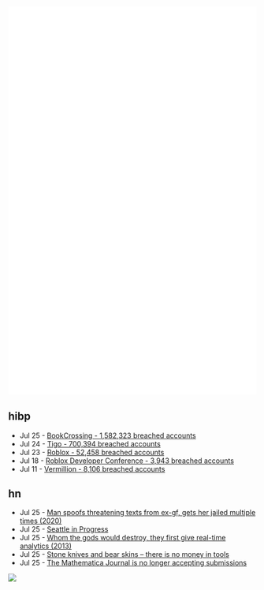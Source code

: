 ![Metrics](https://raw.githubusercontent.com/phixion/phixion/master/metrics.svg)

## hibp

<!--
for https://github.com/phixion/phixion/blob/main/.github/workflows/feeds.yml
-->
<!--START_SECTION:haveibeenpwnd-->
- Jul 25 - [BookCrossing - 1,582,323 breached accounts](https://haveibeenpwned.com/PwnedWebsites#BookCrossing)
- Jul 24 - [Tigo - 700,394 breached accounts](https://haveibeenpwned.com/PwnedWebsites#Tigo)
- Jul 23 - [Roblox - 52,458 breached accounts](https://haveibeenpwned.com/PwnedWebsites#Roblox)
- Jul 18 - [Roblox Developer Conference - 3,943 breached accounts](https://haveibeenpwned.com/PwnedWebsites#RobloxDeveloperConference)
- Jul 11 - [Vermillion - 8,106 breached accounts](https://haveibeenpwned.com/PwnedWebsites#Vermillion)
<!--END_SECTION:haveibeenpwnd-->

## hn

<!--
for https://github.com/phixion/phixion/blob/main/.github/workflows/feeds.yml
-->
<!--START_SECTION:hn-->
- Jul 25 - [Man spoofs threatening texts from ex-gf, gets her jailed multiple times (2020)](https://www.justice.gov/usao-md/pr/pasadena-man-pleads-guilty-federal-charges-cyberstalking-and-causing-intentional-damage)
- Jul 25 - [Seattle in Progress](https://www.seattleinprogress.com/)
- Jul 25 - [Whom the gods would destroy, they first give real-time analytics (2013)](https://mcfunley.com/whom-the-gods-would-destroy-they-first-give-real-time-analytics)
- Jul 25 - [Stone knives and bear skins – there is no money in tools](https://queue.acm.org/detail.cfm?id=3606027)
- Jul 25 - [The Mathematica Journal is no longer accepting submissions](https://www.mathematica-journal.com/)
<!--END_SECTION:hn-->

<!--
for https://yhype.me
-->
![](https://hit.yhype.me/github/profile?user_id=13013670)
